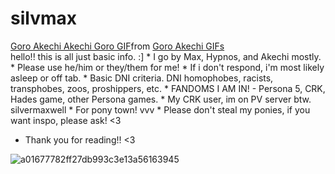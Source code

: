 # silvmax
<div class="tenor-gif-embed" data-postid="11605144560087302661" data-share-method="host" data-aspect-ratio="1.79137" data-width="100%"><a href="https://tenor.com/view/goro-akechi-akechi-goro-persona-5-persona-lets-kiss-gif-11605144560087302661">Goro Akechi Akechi Goro GIF</a>from <a href="https://tenor.com/search/goro+akechi-gifs">Goro Akechi GIFs</a></div> <script type="text/javascript" async src="https://tenor.com/embed.js"></script>
hello!! this is all just basic info. :]
* I go by Max, Hypnos, and Akechi mostly.
* Please use he/him or they/them for me!
* If i don't respond, i'm most likely asleep or off tab. 
* Basic DNI criteria. DNI homophobes, racists, transphobes, zoos, proshippers, etc.
* FANDOMS I AM IN! - Persona 5, CRK, Hades game, other Persona games.
* My CRK user, im on PV server btw. silvermaxwell
* For pony town! vvv
* Please don't steal my ponies, if you want inspo, please ask! <3
  
* Thank you for reading!! <3

![a01677782ff27db993c3e13a56163945](https://github.com/user-attachments/assets/c70c4290-77d7-464f-9ec2-3c9c9a5afc3c)
